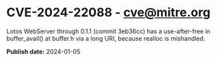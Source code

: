# CVE-2024-22088 - cve@mitre.org

Lotos WebServer through 0.1.1 (commit 3eb36cc) has a use-after-free in buffer_avail() at buffer.h via a long URI, because realloc is mishandled.

**Publish date:** 2024-01-05
